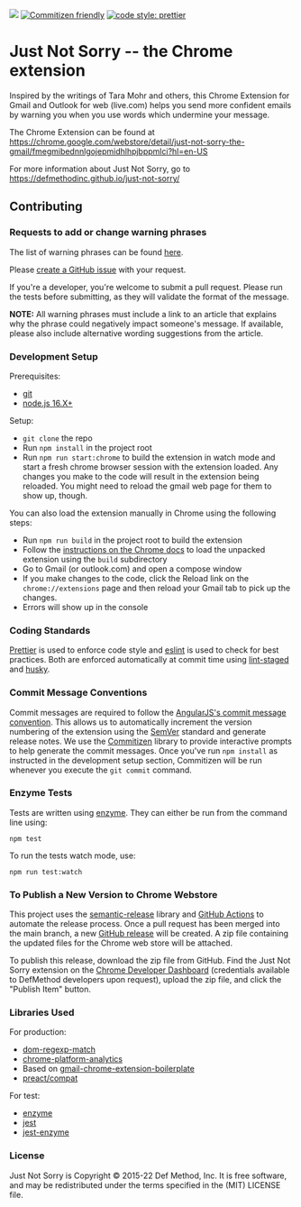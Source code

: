 ![](https://github.com/defmethodinc/just-not-sorry/workflows/Node.js%20CI/badge.svg) [![Commitizen friendly](https://img.shields.io/badge/commitizen-friendly-brightgreen.svg)](http://commitizen.github.io/cz-cli/) [![code style: prettier](https://img.shields.io/badge/code_style-prettier-ff69b4.svg?style=flat-square)](https://github.com/prettier/prettier)

# Just Not Sorry -- the Chrome extension

Inspired by the writings of Tara Mohr and others, this Chrome Extension for Gmail and Outlook for web (live.com) helps you send more confident emails by warning you when you use words which undermine your message.

The Chrome Extension can be found at https://chrome.google.com/webstore/detail/just-not-sorry-the-gmail/fmegmibednnlgojepmidhlhpjbppmlci?hl=en-US

For more information about Just Not Sorry, go to https://defmethodinc.github.io/just-not-sorry/

## Contributing

### Requests to add or change warning phrases

The list of warning phrases can be found [here](https://defmethodinc.github.io/just-not-sorry/phrases.html).

Please [create a GitHub issue](https://github.com/defmethodinc/just-not-sorry/issues/new) with your request.

If you're a developer, you're welcome to submit a pull request. Please run the tests before submitting, as they will validate the format of the message.

**NOTE:** All warning phrases must include a link to an article that explains why the phrase could negatively impact someone's message. If available, please also include alternative wording suggestions from the article.

### Development Setup

Prerequisites:

- [git](https://git-scm.com/)
- [node.js 16.X+](https://nodejs.org/)

Setup:

- `git clone` the repo
- Run `npm install` in the project root
- Run `npm run start:chrome` to build the extension in watch mode and start a fresh chrome browser session with the extension loaded. Any changes you make to the code will result in the extension being reloaded. You might need to reload the gmail web page for them to show up, though.

You can also load the extension manually in Chrome using the following steps:

- Run `npm run build` in the project root to build the extension
- Follow the [instructions on the Chrome docs](https://developer.chrome.com/extensions/getstarted#unpacked) to load the unpacked extension using the `build` subdirectory
- Go to Gmail (or outlook.com) and open a compose window
- If you make changes to the code, click the Reload link on the `chrome://extensions` page and then reload your Gmail tab to pick up the changes.
- Errors will show up in the console

### Coding Standards

[Prettier](https://prettier.io/) is used to enforce code style and [eslint](https://eslint.org/) is used to check for best practices. Both are enforced automatically at commit time using [lint-staged](https://github.com/okonet/lint-staged) and [husky](https://github.com/typicode/husky).

### Commit Message Conventions

Commit messages are required to follow the [AngularJS's commit message convention](https://github.com/angular/angular/blob/master/CONTRIBUTING.md#-commit-message-guidelines). This allows us to automatically increment the version numbering of the extension using the [SemVer](https://semver.org/) standard and generate release notes. We use the [Commitizen](https://github.com/commitizen/cz-cli) library to provide interactive prompts to help generate the commit messages. Once you've run `npm install` as instructed in the development setup section, Commitizen will be run whenever you execute the `git commit` command.

### Enzyme Tests

Tests are written using [enzyme](https://github.com/enzymejs/enzyme). They can either be run from the command line using:

```
npm test
```

To run the tests watch mode, use:

```
npm run test:watch
```

### To Publish a New Version to Chrome Webstore

This project uses the [semantic-release](https://semantic-release.gitbook.io/semantic-release/) library and [GitHub Actions](https://help.github.com/en/actions) to automate the release process. Once a pull request has been merged into the main branch, a new [GitHub release](https://github.com/defmethodinc/just-not-sorry/releases) will be created. A zip file containing the updated files for the Chrome web store will be attached.

To publish this release, download the zip file from GitHub. Find the Just Not Sorry extension on the [Chrome Developer Dashboard](https://chrome.google.com/webstore/devconsole/) (credentials available to DefMethod developers upon request), upload the zip file, and click the "Publish Item" button.

### Libraries Used

For production:

- [dom-regexp-match](https://github.com/webmodules/dom-regexp-match)
- [chrome-platform-analytics](https://github.com/GoogleChrome/chrome-platform-analytics)
- Based on [gmail-chrome-extension-boilerplate](https://github.com/KartikTalwar/gmail-chrome-extension-boilerplate)
- [preact/compat](https://github.com/preactjs/preact-compat)

For test:

- [enzyme](https://github.com/enzymejs/enzyme)
- [jest](https://github.com/facebook/jest)
- [jest-enzyme](https://www.npmjs.com/package/jest-enzyme)

### License

Just Not Sorry is Copyright © 2015-22 Def Method, Inc. It is free software, and may be redistributed under the terms specified in the (MIT) LICENSE file.

